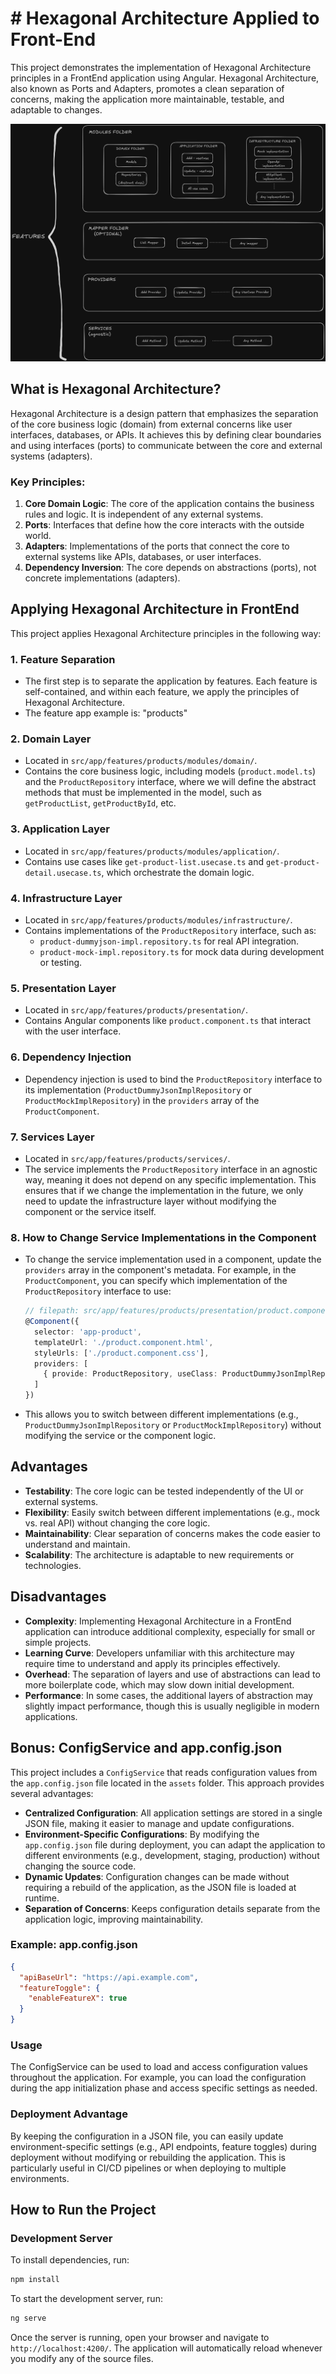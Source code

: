 # # Hexagonal Architecture Applied to Front-End

This project demonstrates the implementation of Hexagonal Architecture principles in a FrontEnd application using Angular. Hexagonal Architecture, also known as Ports and Adapters, promotes a clean separation of concerns, making the application more maintainable, testable, and adaptable to changes.

![Hexagonal Architecture](src/assets/img/arq_hex.png)

## What is Hexagonal Architecture?

Hexagonal Architecture is a design pattern that emphasizes the separation of the core business logic (domain) from external concerns like user interfaces, databases, or APIs. It achieves this by defining clear boundaries and using interfaces (ports) to communicate between the core and external systems (adapters).

### Key Principles:
1. **Core Domain Logic**: The core of the application contains the business rules and logic. It is independent of any external systems.
2. **Ports**: Interfaces that define how the core interacts with the outside world.
3. **Adapters**: Implementations of the ports that connect the core to external systems like APIs, databases, or user interfaces.
4. **Dependency Inversion**: The core depends on abstractions (ports), not concrete implementations (adapters).

## Applying Hexagonal Architecture in FrontEnd

This project applies Hexagonal Architecture principles in the following way:

### 1. **Feature Separation**
   - The first step is to separate the application by features. Each feature is self-contained, and within each feature, we apply the principles of Hexagonal Architecture.
   - The feature app example is: "products"

### 2. **Domain Layer**
   - Located in `src/app/features/products/modules/domain/`.
   - Contains the core business logic, including models (`product.model.ts`) and the `ProductRepository` interface, where we will define the abstract methods that must be implemented in the model, such as `getProductList`, `getProductById`, etc.

### 3. **Application Layer**
   - Located in `src/app/features/products/modules/application/`.
   - Contains use cases like `get-product-list.usecase.ts` and `get-product-detail.usecase.ts`, which orchestrate the domain logic.

### 4. **Infrastructure Layer**
   - Located in `src/app/features/products/modules/infrastructure/`.
   - Contains implementations of the `ProductRepository` interface, such as:
     - `product-dummyjson-impl.repository.ts` for real API integration.
     - `product-mock-impl.repository.ts` for mock data during development or testing.

### 5. **Presentation Layer**
   - Located in `src/app/features/products/presentation/`.
   - Contains Angular components like `product.component.ts` that interact with the user interface.

### 6. **Dependency Injection**
   - Dependency injection is used to bind the `ProductRepository` interface to its implementation (`ProductDummyJsonImplRepository` or `ProductMockImplRepository`) in the `providers` array of the `ProductComponent`.

### 7. **Services Layer**
   - Located in `src/app/features/products/services/`.
   - The service implements the `ProductRepository` interface in an agnostic way, meaning it does not depend on any specific implementation. This ensures that if we change the implementation in the future, we only need to update the infrastructure layer without modifying the component or the service itself.

### 8. **How to Change Service Implementations in the Component**
   - To change the service implementation used in a component, update the `providers` array in the component's metadata. For example, in the `ProductComponent`, you can specify which implementation of the `ProductRepository` interface to use:
     ```typescript
     // filepath: src/app/features/products/presentation/product.component.ts
     @Component({
       selector: 'app-product',
       templateUrl: './product.component.html',
       styleUrls: ['./product.component.css'],
       providers: [
         { provide: ProductRepository, useClass: ProductDummyJsonImplRepository }
       ]
     })
     ```
   - This allows you to switch between different implementations (e.g., `ProductDummyJsonImplRepository` or `ProductMockImplRepository`) without modifying the service or the component logic.

## Advantages

- **Testability**: The core logic can be tested independently of the UI or external systems.
- **Flexibility**: Easily switch between different implementations (e.g., mock vs. real API) without changing the core logic.
- **Maintainability**: Clear separation of concerns makes the code easier to understand and maintain.
- **Scalability**: The architecture is adaptable to new requirements or technologies.

## Disadvantages

- **Complexity**: Implementing Hexagonal Architecture in a FrontEnd application can introduce additional complexity, especially for small or simple projects.
- **Learning Curve**: Developers unfamiliar with this architecture may require time to understand and apply its principles effectively.
- **Overhead**: The separation of layers and use of abstractions can lead to more boilerplate code, which may slow down initial development.
- **Performance**: In some cases, the additional layers of abstraction may slightly impact performance, though this is usually negligible in modern applications.

## Bonus: ConfigService and app.config.json

This project includes a `ConfigService` that reads configuration values from the `app.config.json` file located in the `assets` folder. This approach provides several advantages:

- **Centralized Configuration**: All application settings are stored in a single JSON file, making it easier to manage and update configurations.
- **Environment-Specific Configurations**: By modifying the `app.config.json` file during deployment, you can adapt the application to different environments (e.g., development, staging, production) without changing the source code.
- **Dynamic Updates**: Configuration changes can be made without requiring a rebuild of the application, as the JSON file is loaded at runtime.
- **Separation of Concerns**: Keeps configuration details separate from the application logic, improving maintainability.

### Example: app.config.json
```json
{
  "apiBaseUrl": "https://api.example.com",
  "featureToggle": {
    "enableFeatureX": true
  }
}
```

### Usage
The ConfigService can be used to load and access configuration values throughout the application. For example, you can load the configuration during the app initialization phase and access specific settings as needed.

### Deployment Advantage
By keeping the configuration in a JSON file, you can easily update environment-specific settings (e.g., API endpoints, feature toggles) during deployment without modifying or rebuilding the application. This is particularly useful in CI/CD pipelines or when deploying to multiple environments.


## How to Run the Project

### Development Server
To install dependencies, run:

```bash
npm install
```

To start the development server, run:
```bash
ng serve
```

Once the server is running, open your browser and navigate to `http://localhost:4200/`. The application will automatically reload whenever you modify any of the source files.
